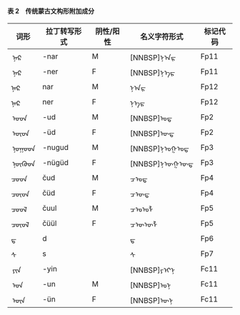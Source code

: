 #### 表 2　传统蒙古文构形附加成分
|词形|拉丁转写形式|阴性/阳性|名义字符形式|标记代码|
|-|-|-|-|-|
| ᠨᠠᠷ|-nar|M|[NNBSP]ᠨ‌ᠠ‌ᠷ|Fp11|
| ᠨᠡᠷ|-ner|F|[NNBSP]ᠨ‌ᠡ‌ᠷ|Fp11|
|ᠨᠠᠷ|nar|M|ᠨ‌ᠠ‌ᠷ|Fp12|
|ᠨᠡᠷ|ner|F|ᠨ‌ᠡ‌ᠷ|Fp12|
| ᠤᠳ|-ud|M|[NNBSP]ᠤ‌ᠳ|Fp2|
| ᠦᠳ|-üd|F|[NNBSP]ᠦ‌ᠳ|Fp2|
| ᠨᠤᠭᠤᠳ|-nugud|M|[NNBSP]ᠨ‌ᠤ‌ᠭ‌ᠤ‌ᠳ|Fp3|
| ᠨᠦᠭᠦᠳ|-nügüd|F|[NNBSP]ᠨ‌ᠦ‌ᠭ‌ᠦ‌ᠳ|Fp3|
|ᠴᠤᠳ|čud|M|ᠴ‌ᠤ‌ᠳ|Fp4|
|ᠴᠦᠳ|čüd|F|ᠴ‌ᠦ‌ᠳ|Fp4|
|ᠴᠤᠤᠯ|čuul|M|ᠴ‌ᠤ‌ᠤ‌ᠯ|Fp5|
|ᠴᠦᠦᠯ|čüül|F|ᠴ‌ᠦ‌ᠦ‌ᠯ|Fp5|
|ᠳ|d||ᠳ|Fp6|
|ᠰ|s||ᠰ|Fp7|
| ᠶᠢᠨ|-yin||[NNBSP]ᠶ‌ᠢ‌ᠨ|Fc11|
| ᠤᠨ|-un|M|[NNBSP]ᠤ‌ᠨ|Fc11|
| ᠦᠨ|-ün|F|[NNBSP]ᠦ‌ᠨ|Fc11|

